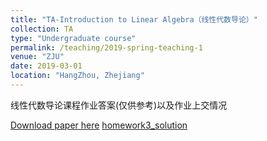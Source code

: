 ```yaml
---
title: "TA-Introduction to Linear Algebra（线性代数导论）"
collection: TA
type: "Undergraduate course"
permalink: /teaching/2019-spring-teaching-1
venue: "ZJU"
date: 2019-03-01
location: "HangZhou, Zhejiang"
---
```


线性代数导论课程作业答案(仅供参考)以及作业上交情况

[Download paper here](http://xingbaji.github.io/files/作业上交情况.xlsx)
[homework3_solution](http://xingbaji.github.io/files/homework_solution_3.pdf)
